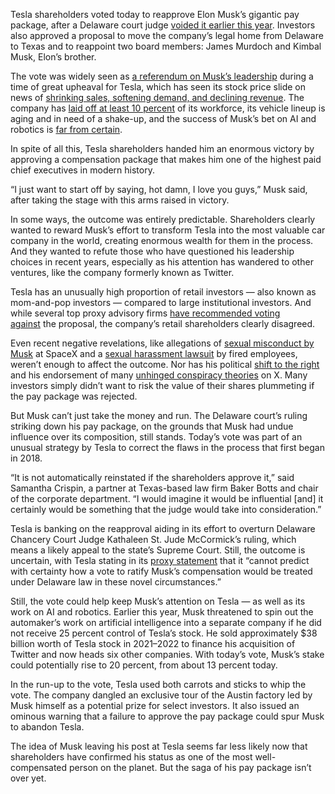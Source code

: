 Tesla shareholders voted today to reapprove Elon Musk’s gigantic pay package, after a Delaware court judge [voided it earlier this year](/2024/1/30/24056177/elon-musk-tesla-tornetta-55-billion-pay-package-rejected). Investors also approved a proposal to move the company’s legal home from Delaware to Texas and to reappoint two board members: James Murdoch and Kimbal Musk, Elon’s brother.

The vote was widely seen as [a referendum on Musk’s leadership](/2024/6/12/24177128/tesla-elon-musk-pay-package-shareholder-vote) during a time of great upheaval for Tesla, which has seen its stock price slide on news of [shrinking sales, softening demand, and declining revenue](/24134781/tesla-q1-2024-earnings-sales-market-share-elon-musk). The company has [laid off at least 10 percent](/2024/5/6/24150274/tesla-layoffs-employee-fourth-week-elon-musk-ev-demand) of its workforce, its vehicle lineup is aging and in need of a shake-up, and the success of Musk’s bet on AI and robotics is [far from certain](/2024/4/26/24141361/tesla-autopilot-fsd-nhtsa-investigation-report-crash-death).

In spite of all this, Tesla shareholders handed him an enormous victory by approving a compensation package that makes him one of the highest paid chief executives in modern history.

“I just want to start off by saying, hot damn, I love you guys,” Musk said, after taking the stage with this arms raised in victory.

In some ways, the outcome was entirely predictable. Shareholders clearly wanted to reward Musk’s effort to transform Tesla into the most valuable car company in the world, creating enormous wealth for them in the process. And they wanted to refute those who have questioned his leadership choices in recent years, especially as his attention has wandered to other ventures, like the company formerly known as Twitter.

Tesla has an unusually high proportion of retail investors — also known as mom-and-pop investors — compared to large institutional investors. And while several top proxy advisory firms [have recommended voting against](/2024/6/3/24170368/elon-musk-tesla-pay-package-shareholder-meeting) the proposal, the company’s retail shareholders clearly disagreed.

Even recent negative revelations, like allegations of [sexual misconduct by Musk](/2024/6/12/24176705/spacex-elon-musk-gwynne-shotwell-sexual-relationships) at SpaceX and a [sexual harassment lawsuit](/2024/6/12/24177095/spacex-elon-musk-sexual-harassment-lawsuit) by fired employees, weren’t enough to affect the outcome. Nor has his political [shift to the right](https://www.bloomberg.com/news/articles/2024-06-12/elon-musk-has-made-x-more-right-leaning-study-shows) and his endorsement of many [unhinged conspiracy theories](/2024/3/25/24111405/elon-musk-great-replacement-conspiracy-immigration-don-lemon) on X. Many investors simply didn’t want to risk the value of their shares plummeting if the pay package was rejected.

But Musk can’t just take the money and run. The Delaware court’s ruling striking down his pay package, on the grounds that Musk had undue influence over its composition, still stands. Today’s vote was part of an unusual strategy by Tesla to correct the flaws in the process that first began in 2018.

“It is not automatically reinstated if the shareholders approve it,” said Samantha Crispin, a partner at Texas-based law firm Baker Botts and chair of the corporate department. “I would imagine it would be influential \[and\] it certainly would be something that the judge would take into consideration.”

Tesla is banking on the reapproval aiding in its effort to overturn Delaware Chancery Court Judge Kathaleen St. Jude McCormick’s ruling, which means a likely appeal to the state’s Supreme Court. Still, the outcome is uncertain, with Tesla stating in its [proxy statement](https://www.sec.gov/Archives/edgar/data/1318605/000110465924048040/tm2326076d13_pre14a.htm) that it “cannot predict with certainty how a vote to ratify Musk’s compensation would be treated under Delaware law in these novel circumstances.”

Still, the vote could help keep Musk’s attention on Tesla — as well as its work on AI and robotics. Earlier this year, Musk threatened to spin out the automaker’s work on artificial intelligence into a separate company if he did not receive 25 percent control of Tesla’s stock. He sold approximately $38 billion worth of Tesla stock in 2021–2022 to finance his acquisition of Twitter and now heads six other companies. With today’s vote, Musk’s stake could potentially rise to 20 percent, from about 13 percent today.

In the run-up to the vote, Tesla used both carrots and sticks to whip the vote. The company dangled an exclusive tour of the Austin factory led by Musk himself as a potential prize for select investors. It also issued an ominous warning that a failure to approve the pay package could spur Musk to abandon Tesla.

The idea of Musk leaving his post at Tesla seems far less likely now that shareholders have confirmed his status as one of the most well-compensated person on the planet. But the saga of his pay package isn’t over yet.
